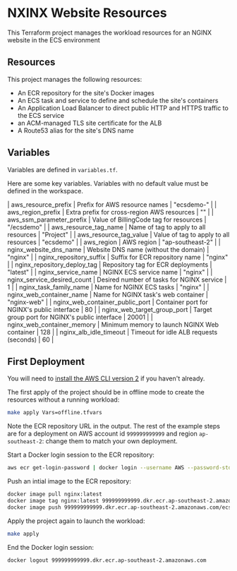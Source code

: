 # NXINX Website Resources

This Terraform project manages the workload resources for an NGINX website in the ECS environment

## Resources

This project manages the following resources:

- An ECR repository for the site's Docker images
- An ECS task and service to define and schedule the site's containers
- An Application Load Balancer to direct public HTTP and HTTPS traffic to the ECS service
- an ACM-managed TLS site certificate for the ALB
- A Route53 alias for the site's DNS name

## Variables

Variables are defined in `variables.tf`.

Here are some key variables. Variables with no default value must be defined in the workspace.

| aws_resource_prefix             | Prefix for AWS resource names                  | "ecsdemo-"       |
| aws_region_prefix               | Extra prefix for cross-region AWS resources    | ""               |
| aws_ssm_parameter_prefix        | Value of BillingCode tag for resources         | "/ecsdemo"       |
| aws_resource_tag_name           | Name of tag to apply to all resources          | "Project"        |
| aws_resource_tag_value          | Value of tag to apply to all resources         | "ecsdemo"        |
| aws_region                      | AWS region                                     | "ap-southeast-2" |
| nginx_website_dns_name          | Website DNS name (without the domain)          | "nginx"          |
| nginx_repository_suffix         | Suffix for ECR repository name                 | "nginx"          |
| nginx_repository_deploy_tag     | Repository tag for ECR deployments             | "latest"         |
| nginx_service_name              | NGINX ECS service name                         | "nginx"          |
| nginx_service_desired_count     | Desired number of tasks for NGINX service      | 1                |
| nginx_task_family_name          | Name for NGINX ECS tasks                       | "nginx"          |
| nginx_web_container_name        | Name for NGINX task's web container            | "nginx-web"      |
| nginx_web_container_public_port | Container port for NGINX's public interface    | 80               |
| nginx_web_target_group_port     | Target group port for NGINX's public interface | 20001            |
| nginx_web_container_memory      | Minimum memory to launch NGINX Web container   | 128              |
| nginx_alb_idle_timeout          | Timeout for idle ALB requests (seconds)        | 60               |

## First Deployment

You will need to [install the AWS CLI version 2](https://docs.aws.amazon.com/cli/latest/userguide/getting-started-install.html) if you haven't already.

The first apply of the project should be in offline mode to create the resources without a running workload:

```bash
make apply Vars=offline.tfvars
```

Note the ECR repository URL in the output. The rest of the example steps are for a deployment on AWS account id `999999999999` and region `ap-southeast-2`: change them to match your own deployment.

Start a Docker login session to the ECR repository:

```bash
aws ecr get-login-password | docker login --username AWS --password-stdin 999999999999.dkr.ecr.ap-southeast-2.amazonaws.com
```

Push an intial image to the ECR repository:

```bash
docker image pull nginx:latest
docker image tag nginx:latest 999999999999.dkr.ecr.ap-southeast-2.amazonaws.com/ecsdemo-dev-nginx:latest
docker image push 999999999999.dkr.ecr.ap-southeast-2.amazonaws.com/ecsdemo-dev-nginx:latest
```

Apply the project again to launch the workload:

```bash
make apply
```

End the Docker login session:

```bash
docker logout 999999999999.dkr.ecr.ap-southeast-2.amazonaws.com
```
